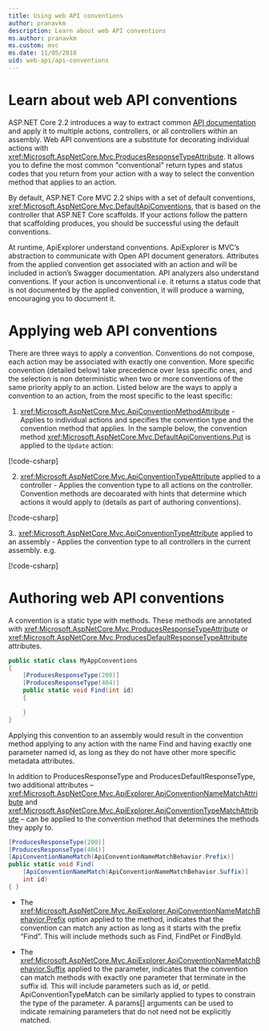 ```yaml
---
title: Using web API conventions
author: pranavkm
description: Learn about web API conventions
ms.author: pranavkm
ms.custom: mvc
ms.date: 11/05/2018
uid: web-api/api-conventions
---
```

# Learn about web API conventions

ASP.NET Core 2.2 introduces a way to extract common [API documentation](xref:tutorials/web-api-help-pages-using-swagger) and apply it to multiple actions, controllers, or all controllers within an assembly. Web API conventions are a substitute for decorating individual actions with <xref:Microsoft.AspNetCore.Mvc.ProducesResponseTypeAttribute>. It allows you to define the most common "conventional" return types and status codes that you return from your action with a way to select the convention method that applies to an action.

By default, ASP.NET Core MVC 2.2 ships with a set of default conventions, <xref:Microsoft.AspNetCore.Mvc.DefaultApiConventions>, that is based on the controller that ASP.NET Core scaffolds. If your actions follow the pattern that scaffolding produces, you should be successful using the default conventions.

At runtime, ApiExplorer understand conventions. ApiExplorer is MVC’s abstraction to communicate with Open API document generators. Attributes from the applied convention get associated with an action and will be included in action’s Swagger documentation. API analyzers also understand conventions. If your action is unconventional i.e. it returns a status code that is not documented by the applied convention, it will produce a warning, encouraging you to document it.

# Applying web API conventions

There are three ways to apply a convention. Conventions do not compose, each action may be associated with exactly one convention. More specific convention (detailed below) take precedence over less specific ones, and the selection is non deterministic when two or more conventions of the same priority apply to an action. Listed below are the ways to apply a convention to an action, from the most specific to the least specific:

1. <xref:Microsoft.AspNetCore.Mvc.ApiConventionMethodAttribute> - Applies to individual actions and specifies the convention type and the convention method that applies. In the sample below, the convention method <xref:Microsoft.AspNetCore.Mvc.DefaultApiConventions.Put> is applied to the `Update` action:

[!code-csharp[](api-conventions/sample/Controllers/ContactsConventionController.cs?name=apiconventionmethod&highlight=2-3)]

2. <xref:Microsoft.AspNetCore.Mvc.ApiConventionTypeAttribute> applied to a controller - Applies the convention type to all actions on the controller. Convention methods are decoarated with hints that determine which actions it would apply to (details as part of authoring conventions).

[!code-csharp[](api-conventions/sample/Controllers/ContactsConventionController.cs?name=apiconventiontypeattribute)]

3.. <xref:Microsoft.AspNetCore.Mvc.ApiConventionTypeAttribute> applied to an assembly - Applies the convention type to all controllers in the current assembly. e.g.

[!code-csharp[](api-conventions/sample/Startup.cs?name=apiconventiontypeattribute)]


# Authoring web API conventions

A convention is a static type with methods. These methods are annotated with <xref:Microsoft.AspNetCore.Mvc.ProducesResponseTypeAttribute> or <xref:Microsoft.AspNetCore.Mvc.ProducesDefaultResponseTypeAttribute> attributes.

```C#
public static class MyAppConventions
{
    [ProducesResponseType(200)]
    [ProducesResponseType(404)]
    public static void Find(int id)
    {

    }
}
```

Applying this convention to an assembly would result in the convention method applying to any action with the name Find and having exactly one parameter named id, as long as they do not have other more specific metadata attributes.

In addition to ProducesResponseType and ProducesDefaultResponseType, two additional attributes – <xref:Microsoft.AspNetCore.Mvc.ApiExplorer.ApiConventionNameMatchAttribute> and <xref:Microsoft.AspNetCore.Mvc.ApiExplorer.ApiConventionTypeMatchAttribute> – can be applied to the convention method that determines the methods they apply to.

```C#
[ProducesResponseType(200)]
[ProducesResponseType(404)]
[ApiConventionNameMatch(ApiConventionNameMatchBehavior.Prefix)]
public static void Find(
    [ApiConventionNameMatch(ApiConventionNameMatchBehavior.Suffix)]
    int id)
{ }
```

* The <xref:Microsoft.AspNetCore.Mvc.ApiExplorer.ApiConventionNameMatchBehavior.Prefix> option applied to the method, indicates that the convention can match any action as long as it starts with the prefix “Find”. This will include methods such as Find, FindPet or FindById.

* The <xref:Microsoft.AspNetCore.Mvc.ApiExplorer.ApiConventionNameMatchBehavior.Suffix> applied to the parameter, indicates that the convention can match methods with exactly one parameter that terminate in the suffix id. This will include parameters such as id, or petId. ApiConventionTypeMatch can be similarly applied to types to constrain the type of the parameter. A params[] arguments can be used to indicate remaining parameters that do not need not be explicitly matched.
